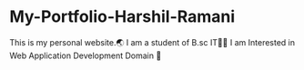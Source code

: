 # My-Portfolio-Harshil-Ramani
This is my personal website.🌏 I am a student of B.sc IT👨‍🎓 I am Interested in Web Application Development Domain 🔗

